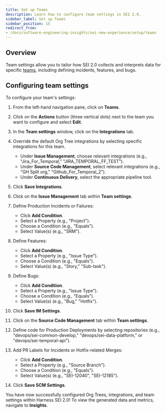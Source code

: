 ```yaml
---
title: Set up Teams
description: Learn how to configure team settings in SEI 2.0.
sidebar_label: Set up Teams
sidebar_position: 15
redirect_from:
- /docs/software-engineering-insights/sei-new-experience/setup/teams
---
```


## Overview

Team settings allow you to tailor how SEI 2.0 collects and interprets data for specific [teams](./teams), including defining incidents, features, and bugs.

## Configuring team settings

To configure your team's settings:

1. From the left-hand navigation pane, click on **Teams**.
1. Click on the **Actions** button (three vertical dots) next to the team you want to configure and select **Edit**.
1. In the **Team settings** window, click on the **Integrations** tab.
1. Override the default Org Tree integrations by selecting specific integrations for this team.

   - Under **Issue Management**, choose relevant integrations (e.g., "Jira_For_Temporal," "JIRA_TEMPORAL_FF_TEST").
   - Under **Source Code Management**, select relevant integrations (e.g., "GH Split org," "Github_For_Temporal_2").
   - Under **Continuous Delivery**, select the appropriate pipeline tool.

1. Click **Save Integrations**.
1. Click on the **Issue Management** tab within **Team settings**.
1. Define Production Incidents or Failures:
   
   - Click **Add Condition**.
   - Select a Property (e.g., "Project").
   - Choose a Condition (e.g., "Equals").
   - Select Value(s) (e.g., "SRM").

1. Define Features:
   - Click **Add Condition**.
   - Select a Property (e.g., "Issue Type").
   - Choose a Condition (e.g., "Equals").
   - Select Value(s) (e.g., "Story," "Sub-task").
1. Define Bugs:
   - Click **Add Condition**.
   - Select a Property (e.g., "Issue Type").
   - Choose a Condition (e.g., "Equals").
   - Select Value(s) (e.g., "Bug," "Hotfix").
1. Click **Save IM Settings**.
1. Click on the **Source Code Management** tab within **Team settings**.

1. Define code for Production Deployments by selecting repositories (e.g., "devops/sei-common-develop," "devops/sei-data-platform," or "devops/sei-temporal-api").
1. Add PR Labels for Incidents or Hotfix-related Merges:
   - Click **Add Condition**.
   - Select a Property (e.g., "Source Branch").
   - Choose a Condition (e.g., "Equals").
   - Select Value(s) (e.g., "SEI-12040", "SEI-12185").
1. Click **Save SCM Settings**.

You have now successfully configured Org Trees, integrations, and team settings within Harness SEI 2.0! To view the generated data and metrics, navigate to **Insights**.

